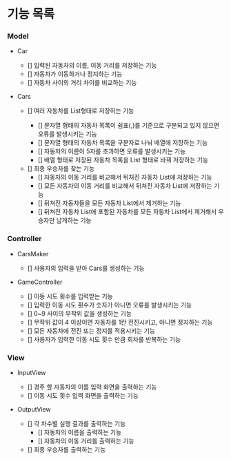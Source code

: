 # 기능 목록

### Model

+ Car
  + [] 입력된 자동차의 이름, 이동 거리를 저장하는 기능
  + [] 자동차가 이동하거나 정지하는 기능
  + [] 자동차 사이의 거리 차이를 비교하는 기능

+ Cars
  + [] 여러 자동차를 List<Car>형태로 저장하는 기능
    + [] 문자열 형태의 자동차 목록이 쉼표(,)를 기준으로 구분되고 있지 않으면 오류를 발생시키는 기능
    + [] 문자열 형태의 자동차 목록을 구분자로 나눠 배열에 저장하는 기능
    + [] 자동차의 이름이 5자를 초과하면 오류를 발생시키는 기능
    + [] 배열 형태로 저장된 자동차 목록을 List 형태로 바꿔 저장하는 기능
  + [] 최종 우승자를 찾는 기능
    + [] 자동차의 이동 거리를 비교해서 뒤처진 자동차 List에 저장하는 기능
    + [] 모든 자동차의 이동 거리를 비교해서 뒤쳐진 자동차 List에 저장하는 기능
    + [] 뒤쳐진 자동차들을 모든 자동차 List에서 제거하는 기능
    + [] 뒤쳐진 자동차 List에 포함된 자동차를 모든 자동차 List에서 제거해서 우승자만 남게하는 기능

### Controller

+ CarsMaker
  + [] 사용자의 입력을 받아 Cars를 생성하는 기능

+ GameController
  + [] 이동 시도 횟수를 입력받는 기능
  + [] 입력한 이동 시도 횟수가 숫자가 아니면 오류를 발생시키는 기능
  + [] 0~9 사이의 무작위 값을 생성하는 기능
  + [] 무작위 값이 4 이상이면 자동차를 1칸 전진시키고, 아니면 정지하는 기능
  + [] 모든 자동차에 전진 또는 정지를 적용시키는 기능
  + [] 사용자가 입력한 이동 시도 횟수 만큼 회차를 반복하는 기능


### View

+ InputView
  + [] 경주 할 자동차의 이름 입력 화면을 출력하는 기능
  + [] 이동 시도 횟수 입력 화면을 출력하는 기능
    
+ OutputView
  + [] 각 차수별 실행 결과를 출력하는 기능
    + [] 자동차의 이름을 출력하는 기능
    + [] 자동차의 이동 거리를 출력하는 기능
  + [] 최종 우승자를 출력하는 기능
    
